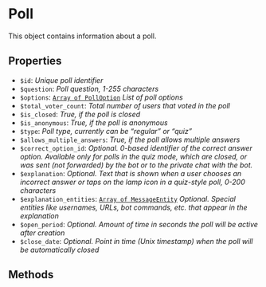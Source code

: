 # Poll	

This object contains information about a poll.	

## Properties	

- `$id`: _Unique poll identifier_
- `$question`: _Poll question, 1-255 characters_
- `$options`: [`Array of PollOption`](PollOption.md) _List of poll options_
- `$total_voter_count`: _Total number of users that voted in the poll_
- `$is_closed`: _True, if the poll is closed_
- `$is_anonymous`: _True, if the poll is anonymous_
- `$type`: _Poll type, currently can be “regular” or “quiz”_
- `$allows_multiple_answers`: _True, if the poll allows multiple answers_
- `$correct_option_id`: _Optional. 0-based identifier of the correct answer option. Available only for polls in the quiz mode, which are closed, or was sent (not forwarded) by the bot or to the private chat with the bot._
- `$explanation`: _Optional. Text that is shown when a user chooses an incorrect answer or taps on the lamp icon in a quiz-style poll, 0-200 characters_
- `$explanation_entities`: [`Array of MessageEntity`](MessageEntity.md) _Optional. Special entities like usernames, URLs, bot commands, etc. that appear in the explanation_
- `$open_period`: _Optional. Amount of time in seconds the poll will be active after creation_
- `$close_date`: _Optional. Point in time (Unix timestamp) when the poll will be automatically closed_

## Methods	
